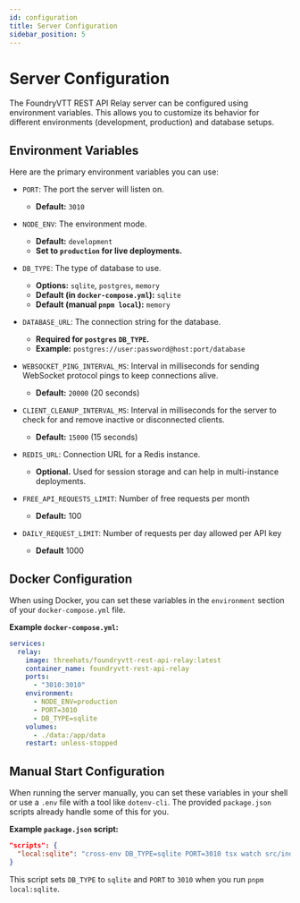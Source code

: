 ```yaml
---
id: configuration
title: Server Configuration
sidebar_position: 5
---
```


# Server Configuration

The FoundryVTT REST API Relay server can be configured using environment variables. This allows you to customize its behavior for different environments (development, production) and database setups.

## Environment Variables

Here are the primary environment variables you can use:

-   `PORT`: The port the server will listen on.
    -   **Default:** `3010`

-   `NODE_ENV`: The environment mode.
    -   **Default:** `development`
    -   **Set to `production` for live deployments.**

-   `DB_TYPE`: The type of database to use.
    -   **Options:** `sqlite`, `postgres`, `memory`
    -   **Default (in `docker-compose.yml`):** `sqlite`
    -   **Default (manual `pnpm local`):** `memory`

-   `DATABASE_URL`: The connection string for the database.
    -   **Required for `postgres` `DB_TYPE`.**
    -   **Example:** `postgres://user:password@host:port/database`

-   `WEBSOCKET_PING_INTERVAL_MS`: Interval in milliseconds for sending WebSocket protocol pings to keep connections alive.
    -   **Default:** `20000` (20 seconds)

-   `CLIENT_CLEANUP_INTERVAL_MS`: Interval in milliseconds for the server to check for and remove inactive or disconnected clients.
    -   **Default:** `15000` (15 seconds)

-   `REDIS_URL`: Connection URL for a Redis instance.
    -   **Optional.** Used for session storage and can help in multi-instance deployments.

-   `FREE_API_REQUESTS_LIMIT`: Number of free requests per month
    -   **Default:** 100

-   `DAILY_REQUEST_LIMIT`: Number of requests per day allowed per API key
    -   **Default** 1000

## Docker Configuration

When using Docker, you can set these variables in the `environment` section of your `docker-compose.yml` file.

**Example `docker-compose.yml`:**
```yaml
services:
  relay:
    image: threehats/foundryvtt-rest-api-relay:latest
    container_name: foundryvtt-rest-api-relay
    ports:
      - "3010:3010"
    environment:
      - NODE_ENV=production
      - PORT=3010
      - DB_TYPE=sqlite
    volumes:
      - ./data:/app/data
    restart: unless-stopped
```

## Manual Start Configuration

When running the server manually, you can set these variables in your shell or use a `.env` file with a tool like `dotenv-cli`. The provided `package.json` scripts already handle some of this for you.

**Example `package.json` script:**
```json
"scripts": {
  "local:sqlite": "cross-env DB_TYPE=sqlite PORT=3010 tsx watch src/index.ts"
}
```
This script sets `DB_TYPE` to `sqlite` and `PORT` to `3010` when you run `pnpm local:sqlite`.

